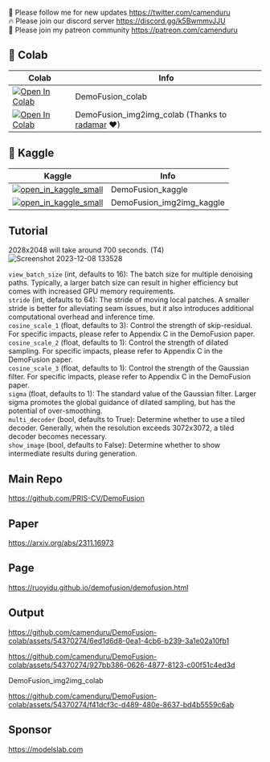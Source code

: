 🐣 Please follow me for new updates https://twitter.com/camenduru <br />
🔥 Please join our discord server https://discord.gg/k5BwmmvJJU <br />
🥳 Please join my patreon community https://patreon.com/camenduru <br />

## 🦒 Colab

| Colab | Info
| --- | --- |
[![Open In Colab](https://colab.research.google.com/assets/colab-badge.svg)](https://colab.research.google.com/github/camenduru/DemoFusion-colab/blob/main/DemoFusion_colab.ipynb) | DemoFusion_colab
[![Open In Colab](https://colab.research.google.com/assets/colab-badge.svg)](https://colab.research.google.com/github/camenduru/DemoFusion-colab/blob/main/DemoFusion_img2img_colab.ipynb) | DemoFusion_img2img_colab (Thanks to [radamar](https://twitter.com/radamar) ❤)

## 🦆 Kaggle

| Kaggle | Info
| --- | --- |
[![open_in_kaggle_small](https://user-images.githubusercontent.com/54370274/228924833-17316feb-d0fe-4249-90ba-682930ba11e5.svg)](https://kaggle.com/camenduru/demofusion) | DemoFusion_kaggle
[![open_in_kaggle_small](https://user-images.githubusercontent.com/54370274/228924833-17316feb-d0fe-4249-90ba-682930ba11e5.svg)](https://kaggle.com/camenduru/demofusion-img2img) | DemoFusion_img2img_kaggle

## Tutorial

2028x2048 will take around 700 seconds. (T4) <br />
![Screenshot 2023-12-08 133528](https://github.com/camenduru/DemoFusion-colab/assets/54370274/e4743713-50a3-470b-b606-baf5b817c800) <br />

`view_batch_size` (int, defaults to 16): The batch size for multiple denoising paths. Typically, a larger batch size can result in higher efficiency but comes with increased GPU memory requirements. <br />
`stride` (int, defaults to 64): The stride of moving local patches. A smaller stride is better for alleviating seam issues, but it also introduces additional computational overhead and inference time. <br />
`cosine_scale_1` (float, defaults to 3): Control the strength of skip-residual. For specific impacts, please refer to Appendix C in the DemoFusion paper. <br />
`cosine_scale_2` (float, defaults to 1): Control the strength of dilated sampling. For specific impacts, please refer to Appendix C in the DemoFusion paper. <br />
`cosine_scale_3` (float, defaults to 1): Control the strength of the Gaussian filter. For specific impacts, please refer to Appendix C in the DemoFusion paper. <br />
`sigma` (float, defaults to 1): The standard value of the Gaussian filter. Larger sigma promotes the global guidance of dilated sampling, but has the potential of over-smoothing. <br />
`multi_decoder` (bool, defaults to True): Determine whether to use a tiled decoder. Generally, when the resolution exceeds 3072x3072, a tiled decoder becomes necessary. <br />
`show_image` (bool, defaults to False): Determine whether to show intermediate results during generation. <br />

## Main Repo
https://github.com/PRIS-CV/DemoFusion

## Paper
https://arxiv.org/abs/2311.16973

## Page
https://ruoyidu.github.io/demofusion/demofusion.html

## Output

https://github.com/camenduru/DemoFusion-colab/assets/54370274/6ed1d6d8-0ea1-4cb6-b239-3a1e02a10fb1

https://github.com/camenduru/DemoFusion-colab/assets/54370274/927bb386-0626-4877-8123-c00f51c4ed3d

DemoFusion_img2img_colab

https://github.com/camenduru/DemoFusion-colab/assets/54370274/f41dcf3c-d489-480e-8637-bd4b5559c6ab

## Sponsor
https://modelslab.com
